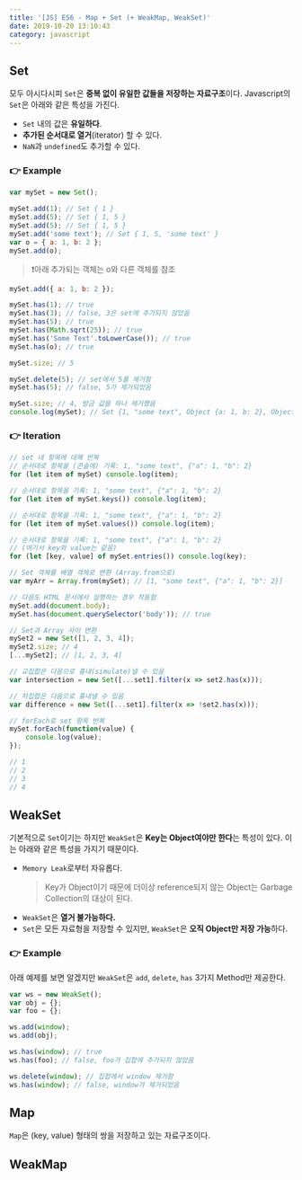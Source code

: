 ```yaml
---
title: '[JS] ES6 - Map + Set (+ WeakMap, WeakSet)'
date: 2019-10-20 13:10:43
category: javascript
---
```


## Set

모두 아시다시피 `Set`은 **중복 없이 유일한 값들을 저장하는 자료구조**이다. Javascript의 `Set`은 아래와 같은 특성을 가진다.

- `Set` 내의 값은 **유일하다**.
- **추가된 순서대로 열거**(iterator) 할 수 있다.
- `NaN`과 `undefined`도 추가할 수 있다.

### :point_right: Example

```javascript
var mySet = new Set();

mySet.add(1); // Set { 1 }
mySet.add(5); // Set { 1, 5 }
mySet.add(5); // Set { 1, 5 }
mySet.add('some text'); // Set { 1, 5, 'some text' }
var o = { a: 1, b: 2 };
mySet.add(o);
```

> :exclamation:아래 추가되는 객체는 o와 다른 객체를 참조

```javascript
mySet.add({ a: 1, b: 2 });
```

```javascript
mySet.has(1); // true
mySet.has(3); // false, 3은 set에 추가되지 않았음
mySet.has(5); // true
mySet.has(Math.sqrt(25)); // true
mySet.has('Some Text'.toLowerCase()); // true
mySet.has(o); // true

mySet.size; // 5

mySet.delete(5); // set에서 5를 제거함
mySet.has(5); // false, 5가 제거되었음

mySet.size; // 4, 방금 값을 하나 제거했음
console.log(mySet); // Set {1, "some text", Object {a: 1, b: 2}, Object {a: 1, b: 2}}
```

### :point_right: Iteration

```javascript
// set 내 항목에 대해 반복
// 순서대로 항목을 (콘솔에) 기록: 1, "some text", {"a": 1, "b": 2}
for (let item of mySet) console.log(item);

// 순서대로 항목을 기록: 1, "some text", {"a": 1, "b": 2}
for (let item of mySet.keys()) console.log(item);

// 순서대로 항목을 기록: 1, "some text", {"a": 1, "b": 2}
for (let item of mySet.values()) console.log(item);

// 순서대로 항목을 기록: 1, "some text", {"a": 1, "b": 2}
// (여기서 key와 value는 같음)
for (let [key, value] of mySet.entries()) console.log(key);

// Set 객체를 배열 객체로 변환 (Array.from으로)
var myArr = Array.from(mySet); // [1, "some text", {"a": 1, "b": 2}]

// 다음도 HTML 문서에서 실행하는 경우 작동함
mySet.add(document.body);
mySet.has(document.querySelector('body')); // true

// Set과 Array 사이 변환
mySet2 = new Set([1, 2, 3, 4]);
mySet2.size; // 4
[...mySet2]; // [1, 2, 3, 4]

// 교집합은 다음으로 흉내(simulate)낼 수 있음
var intersection = new Set([...set1].filter(x => set2.has(x)));

// 차집합은 다음으로 흉내낼 수 있음
var difference = new Set([...set1].filter(x => !set2.has(x)));

// forEach로 set 항목 반복
mySet.forEach(function(value) {
	console.log(value);
});

// 1
// 2
// 3
// 4
```

## WeakSet

기본적으로 `Set`이기는 하지만 `WeakSet`은 **Key는 Object여야만 한다**는 특성이 있다. 이는 아래와 같은 특성을 가지기 때문이다.

- `Memory Leak`로부터 자유롭다.
  > Key가 Object이기 때문에 더이상 reference되지 않는 Object는 Garbage Collection의 대상이 된다.
- `WeakSet`은 **열거 불가능하다.**
- `Set`은 모든 자료형을 저장할 수 있지만, `WeakSet`은 **오직 Object만 저장 가능**하다.

### :point_right: Example

아래 예제를 보면 알겠지만 `WeakSet`은 `add`, `delete`, `has` 3가지 Method만 제공한다.

```javascript
var ws = new WeakSet();
var obj = {};
var foo = {};

ws.add(window);
ws.add(obj);

ws.has(window); // true
ws.has(foo); // false, foo가 집합에 추가되지 않았음

ws.delete(window); // 집합에서 window 제거함
ws.has(window); // false, window가 제거되었음
```

## Map

`Map`은 (key, value) 형태의 쌍을 저장하고 있는 자료구조이다.

## WeakMap
